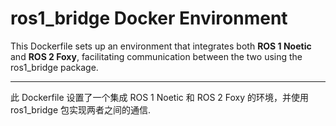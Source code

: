 # **ros1_bridge Docker Environment**

This Dockerfile sets up an environment that integrates both **ROS 1 Noetic** and **ROS 2 Foxy**, facilitating communication between the two using the ros1_bridge package.


---
此 Dockerfile 设置了一个集成 ROS 1 Noetic 和 ROS 2 Foxy 的环境，并使用 ros1_bridge 包实现两者之间的通信.


